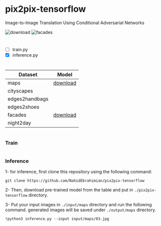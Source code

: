 # pix2pix-tensorflow
Image-to-Image Translation Using Conditional Adversarial Networks

![download](https://user-images.githubusercontent.com/82975802/136291775-3603ee00-442c-4dea-a76c-319c75e73245.png)
![facades](https://user-images.githubusercontent.com/82975802/139734285-b37c1997-d388-4cf1-8772-e3fdc5085373.png)

#


- [ ] train.py
- [x] inference.py

#

| Dataset  | Model |
| ------------- | ------------- |
|maps|[download]( https://drive.google.com/file/d/1-aGQ78qFieai5CkBiUhz3Hw1b-EudpO4/view?usp=sharing)|
|cityscapes|      |
|edges2handbags|      |
|edges2shoes|      |
|facades|[download]( https://drive.google.com/file/d/1-r1C9hrm0rDo9h7odbjc85SIbxbFitaz/view?usp=sharing)     |
|night2day|      |

#

### Train

#

### Inference

1- for inference, first clone this repository using the following command:

```
git clone https://github.com/NahidEbrahimian/pix2pix-tensorflow
```

2- Then, download pre-trained model from the table and put in `./pix2pix-tensorflow` directory.

3- Put your input images in `./input/maps` directory and run the following command. generated images will be saved under `./output/maps` directory. 

```
!python3 inference.py --input input/maps/03.jpg
```
